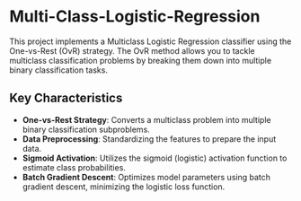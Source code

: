 # Multi-Class-Logistic-Regression


This project implements a Multiclass Logistic Regression classifier using the One-vs-Rest (OvR) strategy. The OvR method allows you to tackle multiclass classification problems by breaking them down into multiple binary classification tasks.


## Key Characteristics

- **One-vs-Rest Strategy**: Converts a multiclass problem into multiple binary classification subproblems.
- **Data Preprocessing**: Standardizing the features to prepare the input data.
- **Sigmoid Activation**: Utilizes the sigmoid (logistic) activation function to estimate class probabilities.
- **Batch Gradient Descent**: Optimizes model parameters using batch gradient descent, minimizing the logistic loss function.
